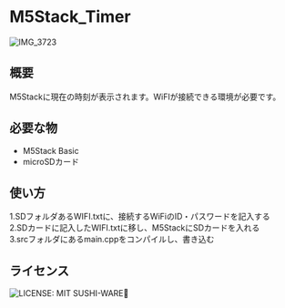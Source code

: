 # M5Stack_Timer
![IMG_3723](https://github.com/saitocastel1900/M5Stack_Timer/assets/96648305/70096d6f-e52d-456b-899f-db91c8cf7aef)  

## 概要  
M5Stackに現在の時刻が表示されます。WiFIが接続できる環境が必要です。  

##  必要な物  
- M5Stack Basic  
- microSDカード  
  
## 使い方  
1.SDフォルダあるWIFI.txtに、接続するWiFiのID・パスワードを記入する  
2.SDカードに記入したWIFI.txtに移し、M5StackにSDカードを入れる  
3.srcフォルダにあるmain.cppをコンパイルし、書き込む  

## ライセンス 
![LICENSE: MIT SUSHI-WARE🍣](https://raw.githubusercontent.com/watasuke102/mit-sushi-ware/master/MIT-SUSHI-WARE.svg)
